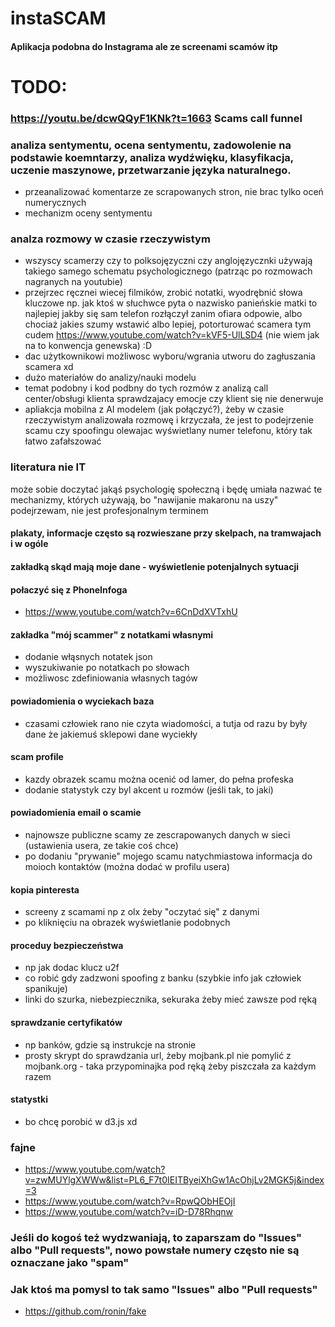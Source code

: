 # instaSCAM

#### Aplikacja podobna do Instagrama ale ze screenami scamów itp

# TODO:

### https://youtu.be/dcwQQyF1KNk?t=1663 Scams call funnel

### analiza sentymentu, ocena sentymentu, zadowolenie na podstawie koemntarzy, analiza wydźwięku, klasyfikacja, uczenie maszynowe, przetwarzanie języka naturalnego.

- przeanalizować komentarze ze scrapowanych stron, nie brac tylko oceń numerycznych
- mechanizm oceny sentymentu

### analza rozmowy w czasie rzeczywistym
- wszyscy scamerzy czy to polksojęzyczni czy anglojęzycznki używają takiego samego schematu psychologicznego (patrząc po rozmowach nagranych na youtubie)
- przejrzec ręcznei wiecej filmików, zrobić notatki, wyodrębnić słowa kluczowe np. jak ktoś w słuchwce pyta o nazwisko panieńskie matki to najlepiej jakby się sam telefon rozłączył zanim ofiara odpowie, albo chociaż jakies szumy wstawić albo lepiej, potorturować scamera tym cudem https://www.youtube.com/watch?v=kVF5-UlLSD4 (nie wiem jak na to konwencja genewska) :D
- dac użytkownikowi możliwosc wyboru/wgrania utworu do zagłuszania scamera xd
- dużo materiałów do analizy/nauki modelu
- temat podobny i kod podbny do tych rozmów z analizą call center/obsługi klienta sprawdzajacy emocje czy klient się nie denerwuje
- apliakcja mobilna z AI modelem (jak połączyć?), żeby w czasie rzeczywistym analizowała rozmowę i krzyczała, że jest to podejrzenie scamu czy spoofingu olewajac wyświetlany numer telefonu, który tak łatwo zafałszować

### literatura nie IT
może sobie doczytać jakąś psychologię społeczną i będę umiała nazwać te mechanizmy, których używają, bo "nawijanie makaronu na uszy" podejrzewam, nie jest profesjonalnym terminem

#### plakaty, informacje często są rozwieszane przy skelpach, na tramwajach i w ogóle

#### zakładką skąd mają moje dane - wyświetlenie potenjalnych sytuacji

#### połaczyć się z PhoneInfoga

- https://www.youtube.com/watch?v=6CnDdXVTxhU

#### zakładka "mój scammer" z notatkami własnymi

- dodanie włąsnych notatek json
- wyszukiwanie po notatkach po słowach
- możliwosc zdefiniowania własnych tagów

#### powiadomienia o wyciekach baza

- czasami człowiek rano nie czyta wiadomości, a tutja od razu by były dane że jakiemuś sklepowi dane wyciekły

#### scam profile

- kazdy obrazek scamu można ocenić od lamer, do pełna profeska
- dodanie statystyk czy byl akcent u rozmów (jeśli tak, to jaki)

#### powiadomienia email o scamie

- najnowsze publiczne scamy ze zescrapowanych danych w sieci (ustawienia usera, ze takie coś chce)
- po dodaniu "prywanie" mojego scamu natychmiastowa informacja do moioch kontaktów (można dodać w profilu usera)

#### kopia pinteresta

- screeny z scamami np z olx żeby "oczytać się" z danymi
- po kliknięciu na obrazek wyświetlanie podobnych

#### proceduy bezpieczeństwa

- np jak dodac klucz u2f
- co robić gdy zadzwoni spoofing z banku (szybkie info jak człowiek spanikuje)
- linki do szurka, niebezpiecznika, sekuraka żeby mieć zawsze pod ręką

#### sprawdzanie certyfikatów

- np banków, gdzie są instrukcje na stronie
- prosty skrypt do sprawdzania url, żeby mojbank.pl nie pomylić z mojbank.org - taka przypominajka pod ręką żeby piszczała za każdym razem

#### statystki

- bo chcę porobić w d3.js xd

### fajne
- https://www.youtube.com/watch?v=zwMUYlgXWWw&list=PL6_F7t0IEITByeiXhGw1AcOhjLv2MGK5j&index=3
- https://www.youtube.com/watch?v=RpwQObHEOjI
- https://www.youtube.com/watch?v=iD-D78Rhqnw

### Jeśli do kogoś też wydzwaniają, to zaparszam do "Issues" albo "Pull requests", nowo powstałe numery często nie są oznaczane jako "spam"

### Jak ktoś ma pomysl to tak samo "Issues" albo "Pull requests"


- https://github.com/ronin/fake
